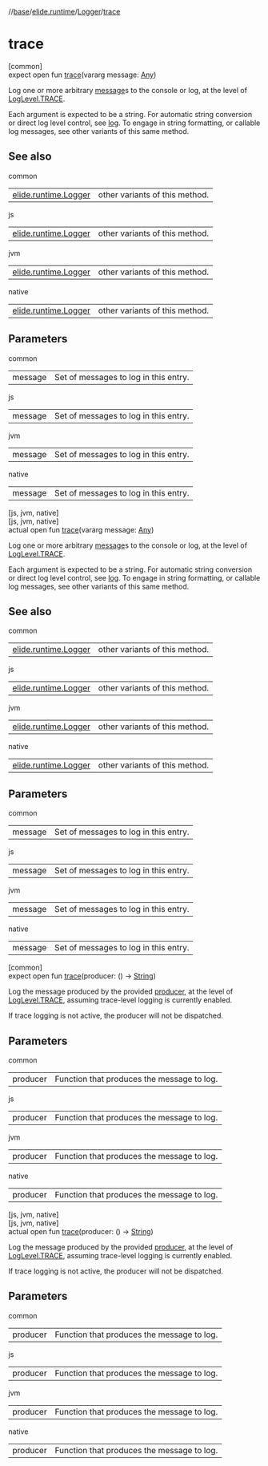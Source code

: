 //[base](../../../index.md)/[elide.runtime](../index.md)/[Logger](index.md)/[trace](trace.md)

# trace

[common]\
expect open fun [trace](trace.md)(vararg message: [Any](https://kotlinlang.org/api/latest/jvm/stdlib/kotlin/-any/index.html))

Log one or more arbitrary [message](trace.md)s to the console or log, at the level of [LogLevel.TRACE](../-log-level/-t-r-a-c-e/index.md).

Each argument is expected to be a string. For automatic string conversion or direct log level control, see [log](log.md). To engage in string formatting, or callable log messages, see other variants of this same method.

## See also

common

| | |
|---|---|
| [elide.runtime.Logger](info.md) | other variants of this method. |

js

| | |
|---|---|
| [elide.runtime.Logger](info.md) | other variants of this method. |

jvm

| | |
|---|---|
| [elide.runtime.Logger](info.md) | other variants of this method. |

native

| | |
|---|---|
| [elide.runtime.Logger](info.md) | other variants of this method. |

## Parameters

common

| | |
|---|---|
| message | Set of messages to log in this entry. |

js

| | |
|---|---|
| message | Set of messages to log in this entry. |

jvm

| | |
|---|---|
| message | Set of messages to log in this entry. |

native

| | |
|---|---|
| message | Set of messages to log in this entry. |

[js, jvm, native]\
[js, jvm, native]\
actual open fun [trace](trace.md)(vararg message: [Any](https://kotlinlang.org/api/latest/jvm/stdlib/kotlin/-any/index.html))

Log one or more arbitrary [message](trace.md)s to the console or log, at the level of [LogLevel.TRACE](../../../../../packages/base/base/elide.runtime/-log-level/-t-r-a-c-e/index.md).

Each argument is expected to be a string. For automatic string conversion or direct log level control, see [log](log.md). To engage in string formatting, or callable log messages, see other variants of this same method.

## See also

common

| | |
|---|---|
| [elide.runtime.Logger](info.md) | other variants of this method. |

js

| | |
|---|---|
| [elide.runtime.Logger](info.md) | other variants of this method. |

jvm

| | |
|---|---|
| [elide.runtime.Logger](info.md) | other variants of this method. |

native

| | |
|---|---|
| [elide.runtime.Logger](info.md) | other variants of this method. |

## Parameters

common

| | |
|---|---|
| message | Set of messages to log in this entry. |

js

| | |
|---|---|
| message | Set of messages to log in this entry. |

jvm

| | |
|---|---|
| message | Set of messages to log in this entry. |

native

| | |
|---|---|
| message | Set of messages to log in this entry. |

[common]\
expect open fun [trace](trace.md)(producer: () -&gt; [String](https://kotlinlang.org/api/latest/jvm/stdlib/kotlin/-string/index.html))

Log the message produced by the provided [producer](trace.md), at the level of [LogLevel.TRACE](../-log-level/-t-r-a-c-e/index.md), assuming trace-level logging is currently enabled.

If trace logging is not active, the producer will not be dispatched.

## Parameters

common

| | |
|---|---|
| producer | Function that produces the message to log. |

js

| | |
|---|---|
| producer | Function that produces the message to log. |

jvm

| | |
|---|---|
| producer | Function that produces the message to log. |

native

| | |
|---|---|
| producer | Function that produces the message to log. |

[js, jvm, native]\
[js, jvm, native]\
actual open fun [trace](trace.md)(producer: () -&gt; [String](https://kotlinlang.org/api/latest/jvm/stdlib/kotlin/-string/index.html))

Log the message produced by the provided [producer](trace.md), at the level of [LogLevel.TRACE](../../../../../packages/base/base/elide.runtime/-log-level/-t-r-a-c-e/index.md), assuming trace-level logging is currently enabled.

If trace logging is not active, the producer will not be dispatched.

## Parameters

common

| | |
|---|---|
| producer | Function that produces the message to log. |

js

| | |
|---|---|
| producer | Function that produces the message to log. |

jvm

| | |
|---|---|
| producer | Function that produces the message to log. |

native

| | |
|---|---|
| producer | Function that produces the message to log. |
